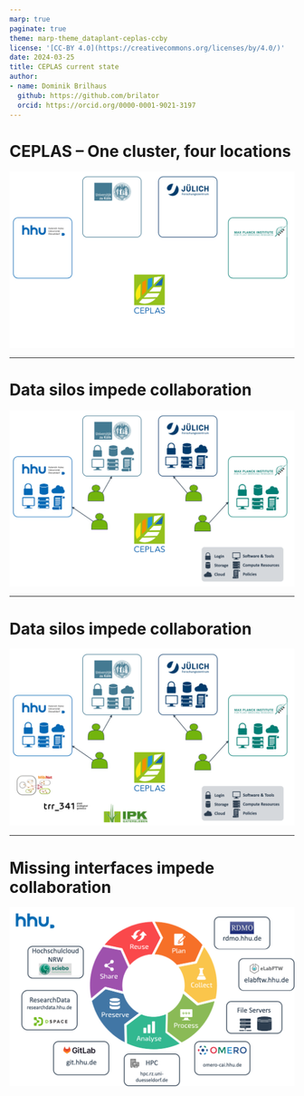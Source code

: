 ```yaml
---
marp: true
paginate: true
theme: marp-theme_dataplant-ceplas-ccby
license: '[CC-BY 4.0](https://creativecommons.org/licenses/by/4.0/)'
date: 2024-03-25
title: CEPLAS current state
author:
- name: Dominik Brilhaus
  github: https://github.com/brilator
  orcid: https://orcid.org/0000-0001-9021-3197
---
```


# CEPLAS &ndash; One cluster, four locations

![w:800](./../../img/data-fragmentation-ceplas00.drawio.png)

---

# Data silos impede collaboration

![w:800](./../../img/data-fragmentation-ceplas01.drawio.png)

---

# Data silos impede collaboration

![w:800](./../../img/data-fragmentation-ceplas02.drawio.png)

---

# Missing interfaces impede collaboration

![w:800](./../../img/HHU-services-withoutDataHUB.drawio.png)
